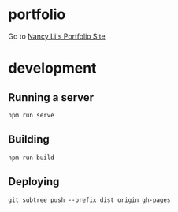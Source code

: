 # portfolio

Go to <a href="https://nancytaen.github.io/"> Nancy Li's Portfolio Site </a>


# development

## Running a server
``` npm run serve ```

## Building
``` npm run build ```

## Deploying
``` git subtree push --prefix dist origin gh-pages ```